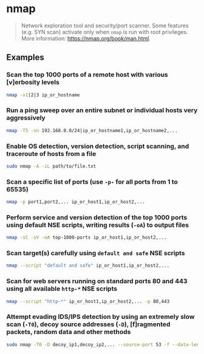 # nmap

> Network exploration tool and security/port scanner. Some features (e.g. SYN scan) activate only when `nmap` is run with root privileges. More information: <https://nmap.org/book/man.html>.

## Examples

### Scan the top 1000 ports of a remote host with various [v]erbosity levels

```bash
nmap -v1|2|3 ip_or_hostname
```

### Run a ping sweep over an entire subnet or individual hosts very aggressively

```bash
nmap -T5 -sn 192.168.0.0/24|ip_or_hostname1,ip_or_hostname2,...
```

### Enable OS detection, version detection, script scanning, and traceroute of hosts from a file

```bash
sudo nmap -A -iL path/to/file.txt
```

### Scan a specific list of ports (use `-p-` for all ports from 1 to 65535)

```bash
nmap -p port1,port2,... ip_or_host1,ip_or_host2,...
```

### Perform service and version detection of the top 1000 ports using default NSE scripts, writing results (`-oA`) to output files

```bash
nmap -sC -sV -oA top-1000-ports ip_or_host1,ip_or_host2,...
```

### Scan target(s) carefully using `default and safe` NSE scripts

```bash
nmap --script "default and safe" ip_or_host1,ip_or_host2,...
```

### Scan for web servers running on standard ports 80 and 443 using all available `http-*` NSE scripts

```bash
nmap --script "http-*" ip_or_host1,ip_or_host2,... -p 80,443
```

### Attempt evading IDS/IPS detection by using an extremely slow scan (`-T0`), decoy source addresses (`-D`), [f]ragmented packets, random data and other methods

```bash
sudo nmap -T0 -D decoy_ip1,decoy_ip2,... --source-port 53 -f --data-length 16 -Pn ip_or_host
```
